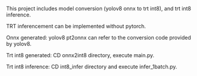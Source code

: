 This project includes model conversion (yolov8 onnx to trt int8), and trt int8 inference. 

TRT inferencement can be implemented without pytorch.

Onnx generated:
yolov8 pt2onnx can refer to the conversion code provided by yolov8. 

Trt int8 generated:
CD onnx2int8 directory, execute main.py. 

Trt int8 inference:
CD int8_infer directory and execute infer_1batch.py.
